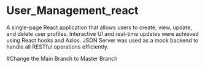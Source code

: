 # User_Management_react
A single-page React application that allows users to create, view, update, and delete user profiles.  Interactive UI and real-time updates were achieved using React hooks and Axios. JSON Server was  used as a mock backend to handle all RESTful operations efficiently. 


#Change the Main Branch to Master Branch
